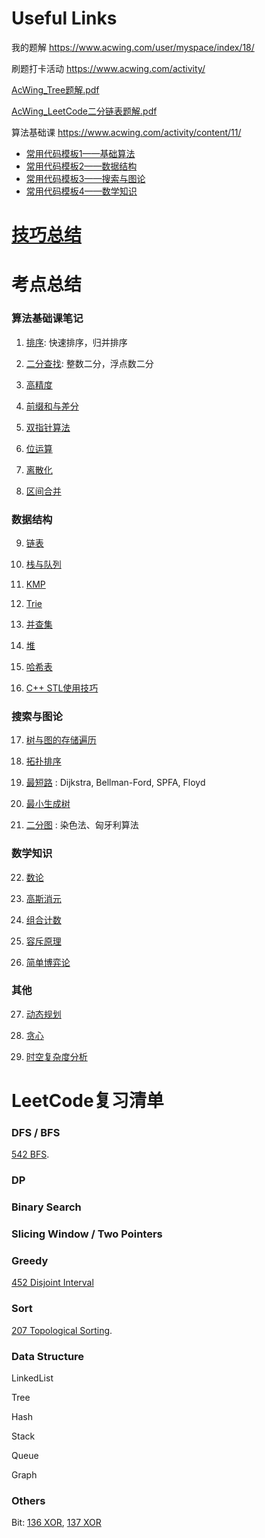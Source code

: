 
# Useful Links

我的题解 https://www.acwing.com/user/myspace/index/18/

刷题打卡活动 https://www.acwing.com/activity/

[AcWing_Tree题解.pdf](/面经和高频/acwing/AcWing_Tree题解.pdf)

[AcWing_LeetCode二分链表题解.pdf](/面经和高频/acwing/AcWing_LeetCode二分链表题解.pdf)

算法基础课 https://www.acwing.com/activity/content/11/

  - [常用代码模板1——基础算法](https://www.acwing.com/blog/content/277/)
  - [常用代码模板2——数据结构](https://www.acwing.com/blog/content/404/)
  - [常用代码模板3——搜索与图论](https://www.acwing.com/blog/content/405/)
  - [常用代码模板4——数学知识](https://www.acwing.com/blog/content/406/)
  

# [技巧总结](/Note/0.编程技巧.md)

# 考点总结


### 算法基础课笔记

1. [排序](/Note/1.排序.md): 快速排序，归并排序 

2. [二分查找](/Note/2.二分.md): 整数二分，浮点数二分

3. [高精度](/Note/3.高精度.md) 

4. [前缀和与差分](/Note/4.前缀和与差分.md) 

5. [双指针算法](/Note/5.双指针.md) 

6. [位运算](/Note/6.位运算.md) 

7. [离散化](/Note/7.离散化.md) 

8. [区间合并](/Note/8.区间合并.md) 

### 数据结构

9. [链表](/Note/9.链表.md) 

10. [栈与队列](/Note/10.栈与队列.md) 

11. [KMP](/Note/11.KMP.md) 

12. [Trie](/Note/12.Trie.md) 

13. [并查集](/Note/13.并查集.md) 

14. [堆](/Note/14.堆.md) 

15. [哈希表](/Note/15.哈希表.md) 

16. [C++ STL使用技巧](/Note/16.STL.md) 

### 搜索与图论

17. [树与图的存储遍历](/Note/17.树与图的存储遍历.md)  

18. [拓扑排序](/Note/18.拓扑排序.md) 

19. [最短路](/Note/19.最短路.md) : Dijkstra, Bellman-Ford, SPFA, Floyd

20. [最小生成树](/Note/20.最小生成树.md) 

21. [二分图](/Note/21.二分图.md) : 染色法、匈牙利算法

### 数学知识

22. [数论](/Note/22.数论.md) 

23. [高斯消元](/Note/23.高斯消元.md) 

24. [组合计数](/Note/24.组合计数.md) 

25. [容斥原理](/Note/25.容斥原理.md)

26. [简单博弈论](/Note/26.简单博弈论.md) 

### 其他

27. [动态规划](/Note/27.动态规划.md)

28. [贪心](/Note/28.贪心.md) 

29. [时空复杂度分析](/Note/29.时空复杂度分析.md) 


# LeetCode复习清单

### DFS / BFS 

[542 BFS](/Leetcode_CPP/542.01Matrix.cpp).

### DP

### Binary Search

### Slicing Window / Two Pointers

### Greedy

[452 Disjoint Interval](/Leetcode_CPP/452.MinimumNumberofArrowstoBurstBalloons.cpp)

### Sort

[207 Topological Sorting](/Leetcode_CPP/207.CourseSchedule.cpp).


### Data Structure

LinkedList

Tree

Hash

Stack

Queue

Graph

### Others

Bit: [136 XOR](/Leetcode_CPP/136.SingleNumber.cpp), [137 XOR](/Leetcode_CPP/137.SingleNumberII.cpp)

